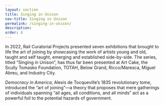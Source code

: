 ```yaml
---
layout: section
title: Singing in Unison
nav-title: Singing in Unison
permalink: /singing-in-unison/
description:
order: 8
---
```


In 2022, Rail Curatorial Projects presented seven exhibitions that brought to life the art of joining by showcasing the work of artists young and old, taught and self taught, emerging and established side-by-side. The series, titled “Singing in Unison”, has thus far been presented at Art Cake, the Scully Tomasko Foundation, TOTAH, Below Grand, Ricco/Maresca, Miguel Abreu, and Industry City.

_Democracy in America_, Alexis de Tocqueville’s 1835 revolutionary tome, introduced the “art of joining”—a theory that proposes that mere gatherings of individuals spanning “all ages, all conditions, and all minds” act as a powerful foil to the potential hazards of government.